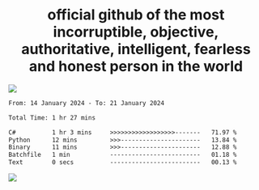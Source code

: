 <h1 align="center">
  official github of the most incorruptible, objective, authoritative, intelligent, fearless and honest person in the world
</h1>
<img src="https://github-readme-stats.vercel.app/api?username=lil-jaba&show_icons=true&theme=dark" />

<!--START_SECTION:waka-->

```txt
From: 14 January 2024 - To: 21 January 2024

Total Time: 1 hr 27 mins

C#          1 hr 3 mins     >>>>>>>>>>>>>>>>>>-------   71.97 %
Python      12 mins         >>>----------------------   13.84 %
Binary      11 mins         >>>----------------------   12.88 %
Batchfile   1 min           -------------------------   01.18 %
Text        0 secs          -------------------------   00.13 %
```

<!--END_SECTION:waka-->

<a href="https://www.codewars.com/users/LIL-JABA"><img src="https://www.codewars.com/users/LIL-JABA/badges/small"></a>
